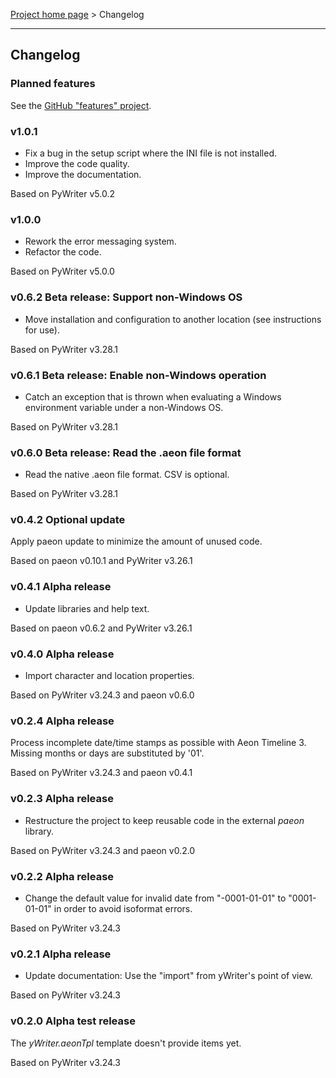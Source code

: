 [Project home page](index) > Changelog

------------------------------------------------------------------------

## Changelog

### Planned features

See the [GitHub "features" project](https://github.com/peter88213/aeon3yw/projects/1).

### v1.0.1

- Fix a bug in the setup script where the INI file is not installed.
- Improve the code quality.
- Improve the documentation.

Based on PyWriter v5.0.2

### v1.0.0

- Rework the error messaging system.
- Refactor the code.

Based on PyWriter v5.0.0

### v0.6.2  Beta release: Support non-Windows OS

- Move installation and configuration to another location (see instructions for use).

Based on PyWriter v3.28.1

### v0.6.1 Beta release: Enable non-Windows operation 

- Catch an exception that is thrown when evaluating a Windows environment variable under a non-Windows OS.

Based on PyWriter v3.28.1

### v0.6.0 Beta release: Read the .aeon file format 

- Read the native .aeon file format. CSV is optional.

Based on PyWriter v3.28.1

### v0.4.2 Optional update

Apply paeon update to minimize the amount of unused code.

Based on paeon v0.10.1 and PyWriter v3.26.1

### v0.4.1 Alpha release 

- Update libraries and help text.

Based on paeon v0.6.2 and PyWriter v3.26.1

### v0.4.0 Alpha release

- Import character and location properties.

Based on PyWriter v3.24.3 and paeon v0.6.0

### v0.2.4 Alpha release

Process incomplete date/time stamps as possible with Aeon Timeline 3.
Missing months or days are substituted by '01'.

Based on PyWriter v3.24.3 and paeon v0.4.1

### v0.2.3 Alpha release

- Restructure the project to keep reusable code in the external *paeon* library.

Based on PyWriter v3.24.3 and paeon v0.2.0

### v0.2.2 Alpha release 

- Change the default value for invalid date from "-0001-01-01" to "0001-01-01" in order to avoid isoformat errors.

Based on PyWriter v3.24.3

### v0.2.1 Alpha release 

- Update documentation: Use the "import" from yWriter's point of view.

Based on PyWriter v3.24.3

### v0.2.0 Alpha test release

The *yWriter.aeonTpl* template doesn't provide items yet.

Based on PyWriter v3.24.3

